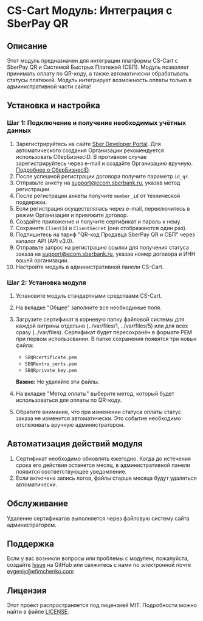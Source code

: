 # CS-Cart Модуль: Интеграция с SberPay QR

## Описание

Этот модуль предназначен для интеграции платформы CS-Cart с SberPay QR и Системой Быстрых Платежей (СБП). Модуль позволяет принимать оплату по QR-коду, а также автоматически обрабатывать статусы платежей.
Модуль интегрирует возможность оплаты только в административной части сайта!
## Установка и настройка

### Шаг 1: Подключение и получение необходимых учётных данных

1. Зарегистрируйтесь на сайте [Sber Developer Portal](https://api.developer.sber.ru/). Для автоматического создания Организации рекомендуется использовать СберБизнесID. В противном случае зарегистрируйтесь через e-mail и создайте Организацию вручную. [Подробнее о СберБизнесID](https://api.developer.sber.ru/how-to-use/sberbusiness_id).
2. После успешной регистрации договора получите параметр `id_qr`.
3. Отправьте анкету на [support@ecom.sberbank.ru](mailto:support@ecom.sberbank.ru), указав метод регистрации.
4. После регистрации анкеты получите `member_id` от технической поддержки.
5. Если регистрация осуществлялась через e-mail, переключитесь в режим Организации и привяжите договор.
6. Создайте приложение и получите сертификат и пароль к нему.
7. Сохраните `ClientId` и `ClientSecret` (они отображаются один раз).
8. Подпишитесь на тариф "QR-код Продавца SberPay QR и СБП" через каталог API (API v3.0).
9. Отправьте запрос на регистрацию ссылки для получения статуса заказа на [support@ecom.sberbank.ru](mailto:support@ecom.sberbank.ru), указав номер договора и ИНН вашей организации.
10. Настройте модуль в административной панели CS-Cart.

### Шаг 2: Установка модуля

1. Установите модуль стандартными средствами CS-Cart.
2. На вкладке "Общее" заполните все необходимые поля.
3. Загрузите сертификат в корневую папку файловой системы для каждой витрины отдельно (../var/files/1, ../var/files/5) или для всех сразу (../var/files). Сертификат будет пересохранён в формате PEM при первом использовании. В папке сохранения появятся три новых файла:
   - `SBQRcertificate.pem`
   - `SBQRextra_certs.pem`
   - `SBQRprivate_key.pem`
   
   **Важно:** Не удаляйте эти файлы.
4. На вкладке "Метод оплаты" выберите метод, который будет использоваться для оплаты по QR-коду.
5. Обратите внимание, что при изменении статуса оплаты статус заказа не изменится автоматически. Это событие необходимо отслеживать вручную администратором.

## Автоматизация действий модуля

1. Сертификат необходимо обновлять ежегодно. Когда до истечения срока его действия останется месяц, в административной панели появится соответствующее уведомление.
2. Если включена запись логов, файлы старше месяца будут удаляться автоматически.

## Обслуживание

Удаление сертификатов выполняется через файловую систему сайта администратором.

## Поддержка

Если у вас возникли вопросы или проблемы с модулем, пожалуйста, создайте [Issue](https://github.com/evgeniyefimchenko/ee_sberQRSBP/issues) на GitHub или свяжитесь с нами по электронной почте [evgeniy@efimchenko.com](mailto:evgeniy@efimchenko.com)

## Лицензия

Этот проект распространяется под лицензией MIT. Подробности можно найти в файле [LICENSE](LICENSE).
